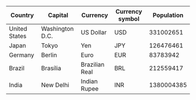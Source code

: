 | **Country**       | **Capital**         | **Currency**       | **Currency symbol** | **Population** |
|---------------|-----------------|----------------|-----------------|------------|
| United States | Washington D.C. | US Dollar      | USD             | 331002651  |
| Japan         | Tokyo           | Yen            | JPY             | 126476461  |
| Germany       | Berlin          | Euro           | EUR             | 83783942   |
| Brazil        | Brasília        | Brazilian Real | BRL             | 212559417  |
| India         | New Delhi       | Indian Rupee   | INR             | 1380004385 |

